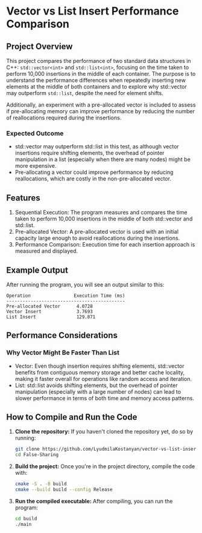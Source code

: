 # Vector vs List Insert Performance Comparison

## Project Overview
This project compares the performance of two standard data structures in C++: ```std::vector<int>``` and ```std::list<int>```, focusing on the time taken to perform 10,000 insertions in the middle of each container. The purpose is to understand the performance differences when repeatedly inserting new elements at the middle of both containers and to explore why std::vector may outperform ```std::list```, despite the need for element shifts.

Additionally, an experiment with a pre-allocated vector is included to assess if pre-allocating memory can improve performance by reducing the number of reallocations required during the insertions.

### Expected Outcome
- std::vector may outperform std::list in this test, as although vector insertions require shifting elements, the overhead of pointer manipulation in a list (especially when there are many nodes) might be more expensive.
- Pre-allocating a vector could improve performance by reducing reallocations, which are costly in the non-pre-allocated vector.

## Features
1. Sequential Execution:
The program measures and compares the time taken to perform 10,000 insertions in the middle of both std::vector<int> and std::list<int>.
2. Pre-allocated Vector:
A pre-allocated vector is used with an initial capacity large enough to avoid reallocations during the insertions.
3. Performance Comparison:
Execution time for each insertion approach is measured and displayed.

## Example Output
After running the program, you will see an output similar to this:

```
Operation                Execution Time (ms)
--------------------------------------------
Pre-allocated Vector      4.0728
Vector Insert             3.7693
List Insert               129.871
```

## Performance Considerations
### Why Vector Might Be Faster Than List
- Vector: Even though insertion requires shifting elements, std::vector benefits from contiguous memory storage and better cache locality, making it faster overall for operations like random access and iteration.
- List: std::list avoids shifting elements, but the overhead of pointer manipulation (especially with a large number of nodes) can lead to slower performance in terms of both time and memory access patterns.

## How to Compile and Run the Code

1. **Clone the repository:**
   If you haven't cloned the repository yet, do so by running:
   ```bash
   git clone https://github.com/LyudmilaKostanyan/vector-vs-list-insert.git
   cd False-Sharing
   ```

2. **Build the project:**
   Once you're in the project directory, compile the code with:
   ```bash
   cmake -S . -B build
   cmake --build build --config Release
   ```

3. **Run the compiled executable:**
   After compiling, you can run the program:
   ```bash
   cd build
   ./main
   ```


